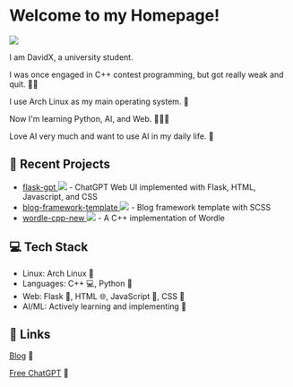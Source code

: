 # Welcome to my Homepage! 
[![](https://github-readme-stats-one-bice.vercel.app/api?username=Davidasx&show_icons=true&include_all_commits=true&role=OWNER,ORGANIZATION_MEMBER#gh-light-mode-only)](https://github-readme-stats-one-bice.vercel.app/api?username=Davidasx&show_icons=true&include_all_commits=true&role=OWNER,ORGANIZATION_MEMBER#gh-light-mode-only)

I am DavidX, a university student.

I was once engaged in C++ contest programming, but got really weak and quit. 👨‍💻

I use Arch Linux as my main operating system. 🐧

Now I'm learning Python, AI, and Web. 🐍🤖🌐

Love AI very much and want to use AI in my daily life. 🤖

## 🚀 Recent Projects

- [flask-gpt ![](https://img.shields.io/github/languages/code-size/Davidasx/flask-gpt)](https://github.com/Davidasx/flask-gpt) - ChatGPT Web UI implemented with Flask, HTML, Javascript, and CSS
- [blog-framework-template ![](https://img.shields.io/github/languages/code-size/Davidasx/blog-framework-template)](https://github.com/Davidasx/blog-framework-template) - Blog framework template with SCSS
- [wordle-cpp-new ![](https://img.shields.io/github/languages/code-size/Davidasx/wordle-cpp-new)](https://github.com/Davidasx/wordle-cpp-new) - A C++ implementation of Wordle

## 💻 Tech Stack

- Linux: Arch Linux 🐧
- Languages: C++ 💻, Python 🐍
- Web: Flask  🧪, HTML 🌐, JavaScript 📜, CSS 🎨
- AI/ML: Actively learning and implementing 🤖

## 🔗 Links

[Blog](https://blog.davidx.us.kg) 📝

[Free ChatGPT](https://github.com/Davidasx/FR33-CH4T) 🤖
